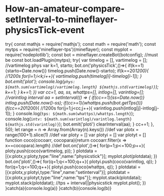 # How-an-amateur-compare-setInterval-to-mineflayer-physicsTick-event
try{
    const mathjs = require('mathjs');
    const math = require('math');
    const mytps = require('mineflayer-tps')(mineflayer);
    const myplot = require('nodeplotlib');
    const bot = mineflayer.createBot(botconfig); //must be const
    bot.loadPlugin(mytps);
    try{
        var timelog = [], vartimelog = []; //vartimelog phys
        var k=1, starto;
        bot.on('physicsTick',()=>{
            if(k==1){starto=Date.now()}
            timelog.push(Date.now()-starto);
            if(k==20*1200){ //1200s
                for(i=1;i<k;i++){
                    vartimelog.push(timelog[i]-timelog[i-1]);
                }
                bot.emit('plot');
                console.log(`phys: ${math.sum(vartimelog)/vartimelog.length} ${mathjs.std(vartimelog)}`);
                k+=1;
            }
            k+=1;
        })
        var cc=1, aa, ss, whattps=[], intlog=[], varintlog=[]; //varintlog interval
        aa = setInterval(() => {
            if(cc==1){ss=Date.now()}
            intlog.push(Date.now()-ss);
            if(cc>=1){whattps.push(bot.getTps())}
            if(cc==20*1200){ //1200s
                for(j=1;j<cc;j++){
                    varintlog.push(intlog[j]-intlog[j-1]);
                }
                console.log(`tps: ${math.sum(whattps)/whattps.length}`);
                console.log(`intv: ${math.sum(varintlog)/varintlog.length} ${mathjs.std(varintlog)}`);
                bot.emit('ploti')
                clearInterval(aa);
            }
            cc+=1;
        }, 50);
        let range = n => Array.from(Array(n).keys()) //def
        var plotx = range(100+1).slice(1) //def
        var ploty = []
        var plotyi = []
        var plotyt = []
        function coco(cocoarr, cocopara){return cocoarr.filter(x => x==cocopara).length} //def
        bot.on('plot',()=>{
            for(p=1;p<=100;p++){
                ploty.push(coco(vartimelog, p));
            }
            plotdata = [{x:plotx,y:ploty,type:"line",name:"physicstick"}];
            myplot.plot(plotdata);
        })
        bot.on('ploti',()=>{
            for(q=1;q<=100;q++){
                plotyi.push(coco(varintlog, q));
            }
            for(q=1;q<=100;q++){
                plotyi.push(coco(whattps, q));
            }
            plotdatai = [{x:plotx,y:plotyi,type:"line",name:"setinterval"}];
            plotdatat = [{x:plotx,y:plotyt,type:"line",name:"tps"}];
            myplot.stack(plotdatai);
            myplot.stack(plotdatat); //tps + interval||physicstick
            myplot.plot();
        })
    }catch(a){console.log(a)}
}catch(b){console.log(b)}
